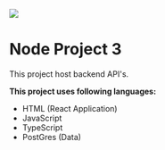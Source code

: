 ![](https://github.com/freelearn2000/node-project-3/workflows/CI/badge.svg)

# Node Project 3

This project host backend API's.

**This project uses following languages:**

- HTML (React Application)
- JavaScript
- TypeScript
- PostGres (Data)
